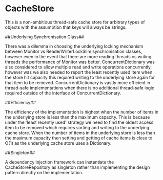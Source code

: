 # CacheStore

This is a non-ambitious thread-safe cache store for arbitrary types of objects with the assumption that keys will always be strings.

##Underlying Synchronisation Class##

There was a dilemma in choosing the underlying locking mechanism between Monitor vs ReaderWriterLockSlim synchronisation classes, however even in the event that there are more reading threads vs writing threads the performance of Monitor was better.  ConcurrentDictionary was also considered to allow multiple read and write operations concurrently, however was we also needed to report the least recently used item when the store hit capacity this required writing to the underlying store again for that item to be removed.  ConcurrentDictionary is vastly more efficient in thread-safe implementations when there is no additional thread-safe logic required outside of the interface of ConcurrentDictionary.

##Efficiency##

The efficiency of the implementation is highest when the number of items in the underlying store is less than the maximum capacity.  This is because under the 'least recently used' strategy we need to find the oldest access item to be removed which requires sorting and writing to the underlying cache store.  When the number of items in the underlying store is less than the maximum capacity then setting and getting of cache items is close to O(1) as the underlying cache store uses a Dictionary.

##Singleton##

A dependency injection framework can instantiate the CacheStoreRepository as singleton rather than implementing the design pattern directly on the implementation.